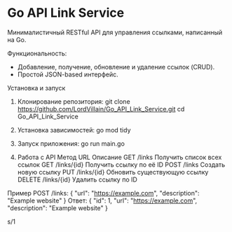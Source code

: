 # Go API Link Service
Минималистичный RESTful API для управления ссылками, написанный на Go.

Функциональность:
- Добавление, получение, обновление и удаление ссылок (CRUD).
- Простой JSON-based интерфейс.

Установка и запуск

1. Клонирование репозитория:
git clone https://github.com/LordVillain/Go_API_Link_Service.git
cd Go_API_Link_Service

2. Установка зависимостей:
go mod tidy

3. Запуск приложения:
go run main.go

4. Работа с API
Метод	    URL	        Описание
GET	    /links	     Получить список всех ссылок
GET	    /links/{id}	 Получить ссылку по её ID
POST	  /links	     Создать новую ссылку
PUT	    /links/{id}	 Обновить существующую ссылку
DELETE	/links/{id}	 Удалить ссылку по ID

Пример POST /links:
{
  "url": "https://example.com",
  "description": "Example website"
}
Ответ:
{
  "id": 1,
  "url": "https://example.com",
  "description": "Example website"
}



s/1
